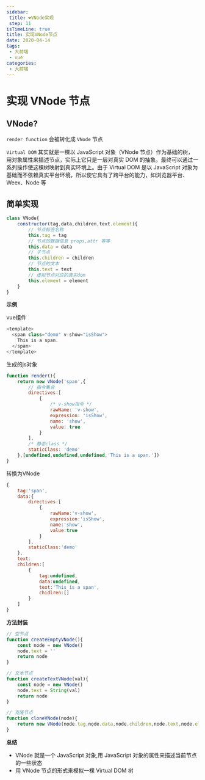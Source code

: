 ```yaml
---
sidebar:
 title: ❤VNode实现
 step: 11
isTimeLine: true
title: 实现VNode节点
date: 2020-04-14
tags:
 - 大前端
 - vue
categories:
 - 大前端
---
```

# 实现 VNode 节点
## VNode?
`render function` 会被转化成 `VNode` 节点

`Virtual DOM` 其实就是一棵以 JavaScript 对象（VNode 节点）作为基础的树，用对象属性来描述节点，实际上它只是一层对真实 DOM 的抽象。最终可以通过一系列操作使这棵树映射到真实环境上。由于 Virtual DOM 是以 JavaScript 对象为基础而不依赖真实平台环境，所以使它具有了跨平台的能力，如浏览器平台、Weex、Node 等

## 简单实现
```js
class VNode{
    constructor(tag,data,children,text.element){
        // 节点标签名称
        this.tag = tag
        // 节点的数据信息 props,attr 等等
        this.data = data
        // 子节点
        this.children = children
        // 节点的文本
        this.text = text
        // 虚拟节点对应的真实dom
        this.element = element
    }
}
```

**示例**

vue组件
```js
<template>
  <span class="demo" v-show="isShow">
    This is a span.
  </span>
</template>
```

生成的js对象
```js
function render(){
    return new VNode('span',{
        // 指令集合
        directives:[
            {
                /* v-show指令 */
                rawName: 'v-show',
                expression: 'isShow',
                name: 'show',
                value: true
            }
        ],
        /* 静态class */
        staticClass: 'demo'
    },[undefined,undefined,undefined,'This is a span.'])
}
```
转换为VNode
```js
{
    tag:'span',
    data:{
        directives:[
            {
                rawName:'v-show',
                expression:'isShow',
                name:'show',
                value:true 
            }
        ],
        staticClass:'demo'
    },
    text:
    children:[
        {
            tag:undefined,
            data:undefined,
            text:'This is a span',
            chidlren:[]
        }
    ]
}
```

**方法封装**
```js
// 空节点
function createEmptyVNode(){
    const node = new VNode()
    node.text = ''
    return node
}

// 文本节点
function createTextVNode(val){
    const node = new VNode()
    node.text = String(val)
    return node
}

// 克隆节点
function cloneVNode(node){
    return new VNode(node.tag,node.data,node.children,node.text,node.element)
}
```
**总结**

* VNode 就是一个 JavaScript 对象,用 JavaScript 对象的属性来描述当前节点的一些状态
* 用 VNode 节点的形式来模拟一棵 Virtual DOM 树

